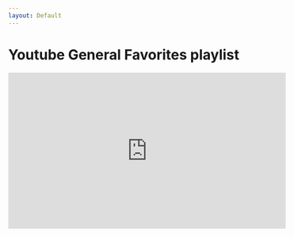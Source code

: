 ```yaml
---
layout: Default
---
```


# Youtube General Favorites playlist


<iframe width="560" height="315" src="https://www.youtube.com/embed/videoseries?list=PLZ0P6wm1fTq3MQ7qRW-uxQlKBL0mcmzUC" title="YouTube video player" frameborder="0" allow="accelerometer; autoplay; clipboard-write; encrypted-media; gyroscope; picture-in-picture" allowfullscreen></iframe>

